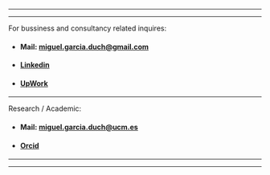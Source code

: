 
-----------------------------------------------------------------------------------------------------
-----------------------------------------------------------------------------------------------------

For bussiness  and consultancy related inquires:

- #### Mail: <miguel.garcia.duch@gmail.com>

- #### [Linkedin](https://www.linkedin.com/in/miguel-garcia-duch-a606b22a5)

- #### [UpWork](https://www.upwork.com/freelancers/~01673180b169c8e56d)

-----------------------------------------------------------------------------------------------------

Research / Academic:

- #### Mail: <miguel.garcia.duch@ucm.es>

- #### [Orcid](https://orcid.org/0009-0004-9438-1242)

-----------------------------------------------------------------------------------------------------
-----------------------------------------------------------------------------------------------------
